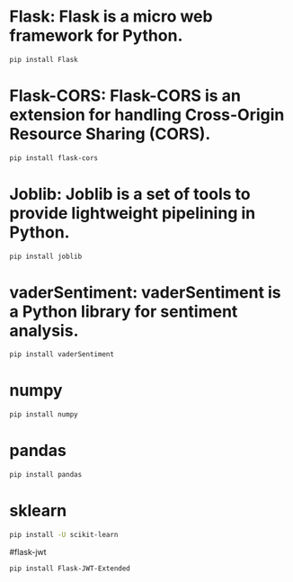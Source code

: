 # Flask: Flask is a micro web framework for Python.

```bash
pip install Flask
```

# Flask-CORS: Flask-CORS is an extension for handling Cross-Origin Resource Sharing (CORS).

```bash
pip install flask-cors
```

# Joblib: Joblib is a set of tools to provide lightweight pipelining in Python.

```bash
pip install joblib
```

# vaderSentiment: vaderSentiment is a Python library for sentiment analysis.

```bash
pip install vaderSentiment
```

# numpy

```bash
pip install numpy
```

# pandas

```bash
pip install pandas
```

# sklearn

```bash
pip install -U scikit-learn
```

#flask-jwt
```bash
pip install Flask-JWT-Extended
```



